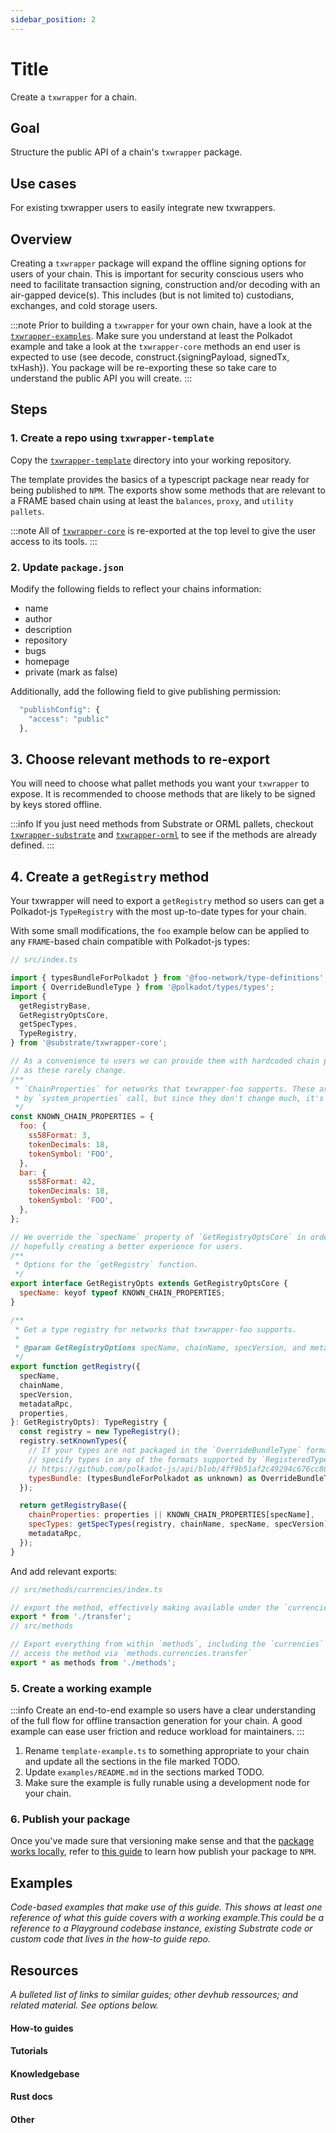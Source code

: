 ```yaml
---
sidebar_position: 2
---
```


# Title

Create a `txwrapper` for a chain.

## Goal

Structure the public API of a chain's `txwrapper` package.

## Use cases

For existing txwrapper users to easily integrate new txwrappers.

## Overview

Creating a `txwrapper` package will expand the offline signing options for users of your chain. This is important for security 
conscious users who need to facilitate transaction signing, construction and/or decoding with an air-gapped device(s). This includes
(but is not limited to) custodians, exchanges, and cold storage users.

:::note
Prior to building a `txwrapper` for your own chain, have a look at the [`txwrapper-examples`][txwrapper-examples-gh]. Make sure you understand at least the Polkadot example and take a look at the `txwrapper-core` methods an end user is expected to use (see decode, construct.{signingPayload, signedTx, txHash}). You package will be re-exporting these so take care to understand the public API you will create.
:::

## Steps

### 1. Create a repo using `txwrapper-template`

Copy the [`txwrapper-template`][txwrapper-template-gh] directory into your working repository.

The template provides the basics of a typescript package near ready for being published to `NPM`. The exports show some methods
that are relevant to a FRAME based chain using at least the `balances`, `proxy`, and `utility pallets`.

:::note
All of [`txwrapper-core`][txwrapper-core-gh] is re-exported at the top level to give the user access to its tools.
:::

### 2. Update `package.json`


Modify the following fields to reflect your chains information: 

- name
- author 
- description 
- repository 
- bugs 
- homepage
- private (mark as false) 

Additionally, add the following field to give publishing permission:

```js
  "publishConfig": {
    "access": "public"
  },
```

## 3. Choose relevant methods to re-export

You will need to choose what pallet methods you want your `txwrapper` to expose. It is recommended to choose methods that are likely to be
signed by keys stored offline. 

:::info 
If you just need methods from Substrate or ORML pallets, checkout [`txwrapper-substrate`][txwrapper-substrate-gh] and 
[`txwrapper-orml`][txwrapper-orml-gh] to see if the methods are already defined.
:::

## 4. Create a `getRegistry` method

 Your txwrapper will need to export a `getRegistry` method so users can get a Polkadot-js `TypeRegistry` with the most up-to-date types for your chain.

With some small modifications, the `foo` example below can be applied to any `FRAME`-based chain compatible with Polkadot-js types:

```js
// src/index.ts

import { typesBundleForPolkadot } from '@foo-network/type-definitions';
import { OverrideBundleType } from '@polkadot/types/types';
import {
  getRegistryBase,
  GetRegistryOptsCore,
  getSpecTypes,
  TypeRegistry,
} from '@substrate/txwrapper-core';

// As a convenience to users we can provide them with hardcoded chain properties
// as these rarely change.
/**
 * `ChainProperties` for networks that txwrapper-foo supports. These are normally returned
 * by `system_properties` call, but since they don't change much, it's pretty safe to hardcode them.
 */
const KNOWN_CHAIN_PROPERTIES = {
  foo: {
    ss58Format: 3,
    tokenDecimals: 18,
    tokenSymbol: 'FOO',
  },
  bar: {
    ss58Format: 42,
    tokenDecimals: 18,
    tokenSymbol: 'FOO',
  },
};

// We override the `specName` property of `GetRegistryOptsCore` in order to get narrower type specificity,
// hopefully creating a better experience for users.
/**
 * Options for the `getRegistry` function.
 */
export interface GetRegistryOpts extends GetRegistryOptsCore {
  specName: keyof typeof KNOWN_CHAIN_PROPERTIES;
}

/**
 * Get a type registry for networks that txwrapper-foo supports.
 *
 * @param GetRegistryOptions specName, chainName, specVersion, and metadataRpc of the current runtime
 */
export function getRegistry({
  specName,
  chainName,
  specVersion,
  metadataRpc,
  properties,
}: GetRegistryOpts): TypeRegistry {
  const registry = new TypeRegistry();
  registry.setKnownTypes({
    // If your types are not packaged in the `OverrideBundleType` format, you can
    // specify types in any of the formats supported by `RegisteredTypes`:
    // https://github.com/polkadot-js/api/blob/4ff9b51af2c49294c676cc80abc6476565c70b11/packages/types/src/types/registry.ts#L59
    typesBundle: (typesBundleForPolkadot as unknown) as OverrideBundleType,
  });

  return getRegistryBase({
    chainProperties: properties || KNOWN_CHAIN_PROPERTIES[specName],
    specTypes: getSpecTypes(registry, chainName, specName, specVersion),
    metadataRpc,
  });
}
```

And add relevant exports:

```js
// src/methods/currencies/index.ts

// export the method, effectively making available under the `currencies` namespace
export * from './transfer';
// src/methods

// Export everything from within `methods`, including the `currencies` namespace, making it so we can
// access the method via `methods.currencies.transfer`
export * as methods from './methods';
```

### 5. Create a working example 

:::info
Create an end-to-end example so users have a clear understanding of the full flow for offline transaction generation for your chain. A good example can ease user friction and reduce workload for maintainers.
:::

1. Rename `template-example.ts` to something appropriate to your chain and update all the sections in the file marked TODO. 
2. Update `examples/README.md` in the sections marked TODO.
3. Make sure the example is fully runable using a development node for your chain.

### 6. Publish your package

Once you've made sure that versioning make sense and that the [package works locally][npm-pack], 
refer to [this guide][npm-publish] to learn how publish your package to `NPM`.

## Examples

_Code-based examples that make use of this guide. This shows at least one reference of what this guide covers with a working example.This could be a reference to a Playground codebase instance, existing Substrate code or custom code that lives in the how-to guide repo._

## Resources

_A bulleted list of links to similar guides; other devhub ressources; and related material. See options below._

#### How-to guides

#### Tutorials

#### Knowledgebase

#### Rust docs

#### Other

[txwrapper-examples-gh]: https://github.com/paritytech/txwrapper-core/blob/main/packages/txwrapper-examples/README.md 
[txwrapper-template-gh]: https://github.com/paritytech/txwrapper-core/blob/main/packages/txwrapper-template

[txwrapper-core-gh]: https://github.com/paritytech/txwrapper-core
[txwrapper-substrate-gh]: https://github.com/paritytech/txwrapper-core/blob/main/packages/txwrapper-substrate/README.md
[txwrapper-orml-gh]: https://github.com/paritytech/txwrapper-core/blob/main/packages/txwrapper-orml/README.md
[npm-publish]: https://docs.npmjs.com/cli/v6/commands/npm-publish
[npm-pack]: https://docs.npmjs.com/cli/v6/commands/npm-pack